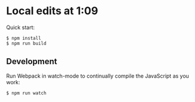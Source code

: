 # Local edits at 1:09

Quick start:

```
$ npm install
$ npm run build
````

## Development

Run Webpack in watch-mode to continually compile the JavaScript as you work:

```
$ npm run watch
```
